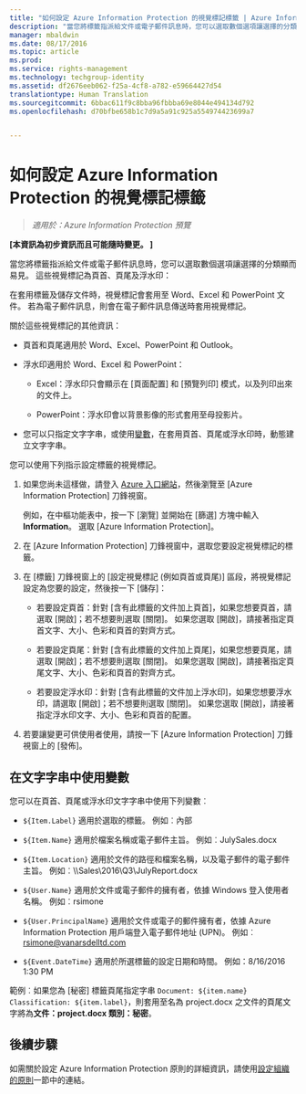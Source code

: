 ```yaml
---
title: "如何設定 Azure Information Protection 的視覺標記標籤 | Azure Information Protection"
description: "當您將標籤指派給文件或電子郵件訊息時，您可以選取數個選項讓選擇的分類顯而易見。 這些視覺標記為頁首、頁尾及浮水印。"
manager: mbaldwin
ms.date: 08/17/2016
ms.topic: article
ms.prod: 
ms.service: rights-management
ms.technology: techgroup-identity
ms.assetid: df2676eeb062-f25a-4cf8-a782-e59664427d54
translationtype: Human Translation
ms.sourcegitcommit: 6bbac611f9c8bba96fbbba69e8044e494134d792
ms.openlocfilehash: d70bfbe658b1c7d9a5a91c925a554974423699a7


---
```


# 如何設定 Azure Information Protection 的視覺標記標籤

>*適用於：Azure Information Protection 預覽*

**[本資訊為初步資訊而且可能隨時變更。 ]**

當您將標籤指派給文件或電子郵件訊息時，您可以選取數個選項讓選擇的分類顯而易見。 這些視覺標記為頁首、頁尾及浮水印：

在套用標籤及儲存文件時，視覺標記會套用至 Word、Excel 和 PowerPoint 文件。 若為電子郵件訊息，則會在電子郵件訊息傳送時套用視覺標記。

關於這些視覺標記的其他資訊：

- 頁首和頁尾適用於 Word、Excel、PowerPoint 和 Outlook。

- 浮水印適用於 Word、Excel 和 PowerPoint：

    - Excel：浮水印只會顯示在 [頁面配置] 和 [預覽列印] 模式，以及列印出來的文件上。

    - PowerPoint：浮水印會以背景影像的形式套用至母投影片。

- 您可以只指定文字字串，或使用[變數](#using-variables-in-the-text-string)，在套用頁首、頁尾或浮水印時，動態建立文字字串。 

您可以使用下列指示設定標籤的視覺標記。

1. 如果您尚未這樣做，請登入 [Azure 入口網站](https://portal.azure.com)，然後瀏覽至 [Azure Information Protection] 刀鋒視窗。 
    
    例如，在中樞功能表中，按一下 [瀏覽] 並開始在 [篩選] 方塊中輸入 **Information**。 選取 [Azure Information Protection]。

2. 在 [Azure Information Protection] 刀鋒視窗中，選取您要設定視覺標記的標籤。

3. 在 [標籤] 刀鋒視窗上的 [設定視覺標記 (例如頁首或頁尾)] 區段，將視覺標記設定為您要的設定，然後按一下 [儲存]：

    - 若要設定頁首：針對 [含有此標籤的文件加上頁首]，如果您想要頁首，請選取 [開啟]；若不想要則選取 [關閉]。 如果您選取 [開啟]，請接著指定頁首文字、大小、色彩和頁首的對齊方式。
    
    - 若要設定頁尾：針對 [含有此標籤的文件加上頁尾]，如果您想要頁尾，請選取 [開啟]；若不想要則選取 [關閉]。 如果您選取 [開啟]，請接著指定頁尾文字、大小、色彩和頁首的對齊方式。
    
    - 若要設定浮水印：針對 [含有此標籤的文件加上浮水印]，如果您想要浮水印，請選取 [開啟]；若不想要則選取 [關閉]。 如果您選取 [開啟]，請接著指定浮水印文字、大小、色彩和頁首的配置。 

4. 若要讓變更可供使用者使用，請按一下 [Azure Information Protection] 刀鋒視窗上的 [發佈]。

## 在文字字串中使用變數

您可以在頁首、頁尾或浮水印文字字串中使用下列變數︰

- `${Item.Label}` 適用於選取的標籤。 例如︰內部

- `${Item.Name}` 適用於檔案名稱或電子郵件主旨。 例如︰JulySales.docx

- `${Item.Location}` 適用於文件的路徑和檔案名稱，以及電子郵件的電子郵件主旨。 例如︰\\\Sales\2016\Q3\JulyReport.docx

- `${User.Name}` 適用於文件或電子郵件的擁有者，依據 Windows 登入使用者名稱。 例如︰rsimone

- `${User.PrincipalName}` 適用於文件或電子的郵件擁有者，依據 Azure Information Protection 用戶端登入電子郵件地址 (UPN)。 例如︰rsimone@vanarsdelltd.com

- `${Event.DateTime}` 適用於所選標籤的設定日期和時間。 例如：8/16/2016 1:30 PM
    
範例︰如果您為 [秘密] 標籤頁尾指定字串 `Document: ${item.name}  Classification: ${item.label}`，則套用至名為 project.docx 之文件的頁尾文字將為**文件：project.docx 類別：秘密**。

## 後續步驟

如需關於設定 Azure Information Protection 原則的詳細資訊，請使用[設定組織的原則](configure-policy.md#configuring-your-organization-s-policy)一節中的連結。  





<!--HONumber=Sep16_HO1-->


